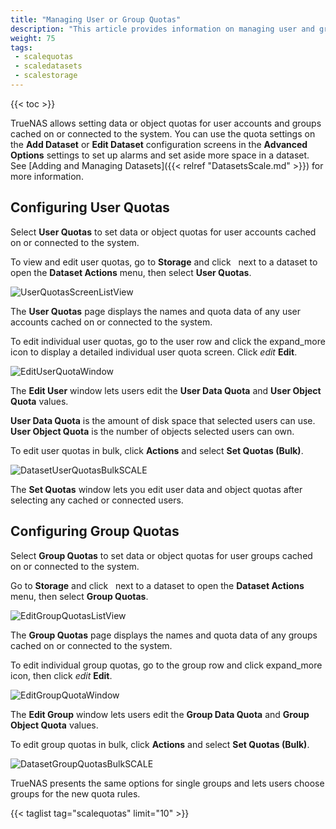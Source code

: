 ```yaml
---
title: "Managing User or Group Quotas"
description: "This article provides information on managing user and group quotas."
weight: 75
tags: 
 - scalequotas
 - scaledatasets
 - scalestorage
---
```


{{< toc >}}


TrueNAS allows setting data or object quotas for user accounts and groups cached on or connected to the system. You can use the quota settings on the **Add Dataset** or **Edit Dataset** configuration screens in the **Advanced Options** settings to set up alarms and set aside more space in a dataset. See [Adding and Managing Datasets]({{< relref "DatasetsScale.md" >}}) for more information.

## Configuring User Quotas

Select **User Quotas** to set data or object quotas for user accounts cached on or connected to the system.

To view and edit user quotas, go to **Storage** and click <i class="fa fa-ellipsis-v" aria-hidden="true" title="Options"></i>&nbsp; next to a dataset to open the **Dataset Actions** menu, then select **User Quotas**.

![UserQuotasScreenListView](/images/SCALE/22.02/UserQuotasScreenListView.png "User Quotas List View")

The **User Quotas** page displays the names and quota data of any user accounts cached on or connected to the system.

To edit individual user quotas, go to the user row and click the <span class="material-icons">expand_more</span> icon to display a detailed individual user quota screen. 
Click <i class="material-icons" aria-hidden="true" title="edit">edit</i> **Edit**.

![EditUserQuotaWindow](/images/SCALE/22.02/EditUserQuotaWindow.png "Edit User Quota")

The **Edit User** window lets users edit the **User Data Quota** and **User Object Quota** values.

**User Data Quota** is the amount of disk space that selected users can use. **User Object Quota** is the number of objects selected users can own.

To edit user quotas in bulk, click **Actions** and select **Set Quotas (Bulk)**.

![DatasetUserQuotasBulkSCALE](/images/SCALE/DatasetUserQuotasBulkSCALE.png "Bulk-Editing User Quotas")

The **Set Quotas** window lets you edit user data and object quotas after selecting any cached or connected users.

## Configuring Group Quotas

Select **Group Quotas** to set data or object quotas for user groups cached on or connected to the system. 

Go to **Storage** and click <i class="fa fa-ellipsis-v" aria-hidden="true" title="Options"></i>&nbsp; next to a dataset to open the **Dataset Actions** menu, then select **Group Quotas**.

![EditGroupQuotasListView](/images/SCALE/22.02/EditGroupQuotasListView.png "Group Quotas List View")

The **Group Quotas** page displays the names and quota data of any groups cached on or connected to the system.

To edit individual group quotas, go to the group row and click <span class="material-icons">expand_more</span> icon, then click <i class="material-icons" aria-hidden="true" title="edit">edit</i> **Edit**.

![EditGroupQuotaWindow](/images/SCALE/22.02/EditGroupQuotaWindow.png "Edit Qroup Quota")

The **Edit Group** window lets users edit the **Group Data Quota** and **Group Object Quota** values.

To edit group quotas in bulk, click **Actions** and select **Set Quotas (Bulk)**.

![DatasetGroupQuotasBulkSCALE](/images/SCALE/DatasetGroupQuotasBulkSCALE.png "Bulk-Editing Group Quotas")

TrueNAS presents the same options for single groups and lets users choose groups for the new quota rules.

{{< taglist tag="scalequotas" limit="10" >}}
